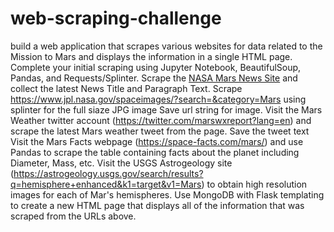 # web-scraping-challenge
build a web application that scrapes various websites for data related to the Mission to Mars and displays the information in a single HTML page.
Complete your initial scraping using Jupyter Notebook, BeautifulSoup, Pandas, and Requests/Splinter.
Scrape the [NASA Mars News Site](https://mars.nasa.gov/news/) and collect the latest News Title and Paragraph Text.
Scrape https://www.jpl.nasa.gov/spaceimages/?search=&category=Mars using splinter for the full siaze JPG image
Save url string for image.
Visit the Mars Weather twitter account (https://twitter.com/marswxreport?lang=en) and scrape the latest Mars weather tweet from the page. Save the tweet text 
Visit the Mars Facts webpage (https://space-facts.com/mars/) and use Pandas to scrape the table containing facts about the planet including Diameter, Mass, etc.
Visit the USGS Astrogeology site (https://astrogeology.usgs.gov/search/results?q=hemisphere+enhanced&k1=target&v1=Mars) to obtain high resolution images for each of Mar's hemispheres.
Use MongoDB with Flask templating to create a new HTML page that displays all of the information that was scraped from the URLs above. 
